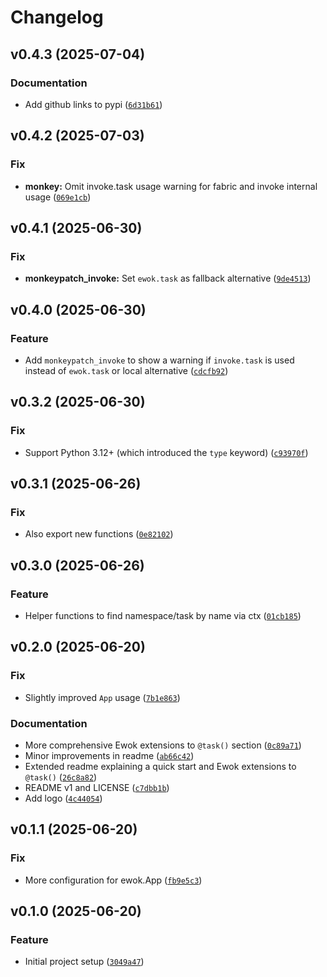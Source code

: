 # Changelog

<!--next-version-placeholder-->

## v0.4.3 (2025-07-04)

### Documentation

* Add github links to pypi ([`6d31b61`](https://github.com/educationwarehouse/ewok/commit/6d31b614445540b943f94714b50ca533984b9a35))

## v0.4.2 (2025-07-03)

### Fix

* **monkey:** Omit invoke.task usage warning for fabric and invoke internal usage ([`069e1cb`](https://github.com/educationwarehouse/ewok/commit/069e1cba8d6b7d5a595f133a2b121eb38b4415fe))

## v0.4.1 (2025-06-30)

### Fix

* **monkeypatch_invoke:** Set `ewok.task` as fallback alternative ([`9de4513`](https://github.com/educationwarehouse/ewok/commit/9de4513ba55c86023a26883e53e6bd9066856f44))

## v0.4.0 (2025-06-30)

### Feature

* Add `monkeypatch_invoke` to show a warning if `invoke.task` is used instead of `ewok.task` or local alternative ([`cdcfb92`](https://github.com/educationwarehouse/ewok/commit/cdcfb920e7aaa0e39504ad9525c0f8aaa45d65ec))

## v0.3.2 (2025-06-30)

### Fix

* Support Python 3.12+ (which introduced the `type` keyword) ([`c93970f`](https://github.com/educationwarehouse/ewok/commit/c93970f1f97b13d790512cf76cc2f365195ea74f))

## v0.3.1 (2025-06-26)

### Fix

* Also export new functions ([`0e82102`](https://github.com/educationwarehouse/ewok/commit/0e82102a085e681445ee2622ffcb466798a790b3))

## v0.3.0 (2025-06-26)

### Feature

* Helper functions to find namespace/task by name via ctx ([`01cb185`](https://github.com/educationwarehouse/ewok/commit/01cb185a3014e5f9cda387a23e69e6890fefdb5d))

## v0.2.0 (2025-06-20)

### Fix

* Slightly improved `App` usage ([`7b1e863`](https://github.com/educationwarehouse/ewok/commit/7b1e8633992519ec9d52d5ae57e7767abf734938))

### Documentation

* More comprehensive Ewok extensions to `@task()` section ([`0c89a71`](https://github.com/educationwarehouse/ewok/commit/0c89a71f9543defd870a1ff38b7ce1bf4c201439))
* Minor improvements in readme ([`ab66c42`](https://github.com/educationwarehouse/ewok/commit/ab66c42f8810cb5f16c9bb9b33340eb8a9194a57))
* Extended readme explaining a quick start and Ewok extensions to `@task()` ([`26c8a82`](https://github.com/educationwarehouse/ewok/commit/26c8a828fbd515b76d33ce3ca05ec069456d28b5))
* README v1 and LICENSE ([`c7dbb1b`](https://github.com/educationwarehouse/ewok/commit/c7dbb1b5b144ec99241d5674b5a4da65e90804a6))
* Add logo ([`4c44054`](https://github.com/educationwarehouse/ewok/commit/4c44054467fb4129c7f070bffc426277d1840927))

## v0.1.1 (2025-06-20)

### Fix

* More configuration for ewok.App ([`fb9e5c3`](https://github.com/educationwarehouse/ewok/commit/fb9e5c35329fa9c20aeda598bac9dea0bc430c4c))

## v0.1.0 (2025-06-20)

### Feature

* Initial project setup ([`3049a47`](https://github.com/educationwarehouse/ewok/commit/3049a4784e1abf659ccfb098493282a0c62f535e))
